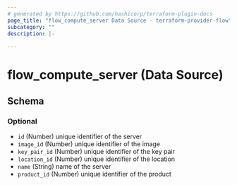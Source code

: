 ```yaml
---
# generated by https://github.com/hashicorp/terraform-plugin-docs
page_title: "flow_compute_server Data Source - terraform-provider-flow"
subcategory: ""
description: |-
  
---
```


# flow_compute_server (Data Source)





<!-- schema generated by tfplugindocs -->
## Schema

### Optional

- `id` (Number) unique identifier of the server
- `image_id` (Number) unique identifier of the image
- `key_pair_id` (Number) unique identifier of the key pair
- `location_id` (Number) unique identifier of the location
- `name` (String) name of the server
- `product_id` (Number) unique identifier of the product


